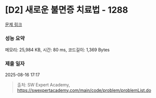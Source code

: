 # [D2] 새로운 불면증 치료법 - 1288 

[문제 링크](https://swexpertacademy.com/main/code/problem/problemDetail.do?contestProbId=AV18_yw6I9MCFAZN) 

### 성능 요약

메모리: 25,984 KB, 시간: 80 ms, 코드길이: 1,369 Bytes

### 제출 일자

2025-08-16 17:17



> 출처: SW Expert Academy, https://swexpertacademy.com/main/code/problem/problemList.do